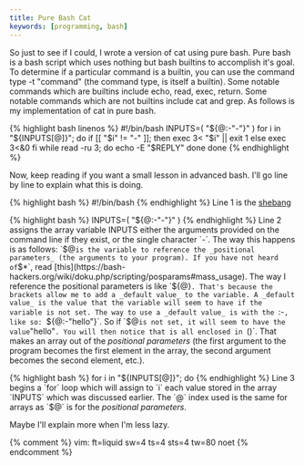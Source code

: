 ```yaml
---
title: Pure Bash Cat
keywords: [programming, bash]
---
```


So just to see if I could, I wrote a version of cat using pure bash. Pure bash
is a bash script which uses nothing but bash builtins to accomplish it's goal.
To determine if a particular command is a builtin, you can use the command type
-t "command" (the command type, is itself a builtin). Some notable commands
which are builtins include echo, read, exec, return. Some notable commands which
are not builtins include cat and grep. As follows is my implementation of cat in
pure bash.

{% highlight bash linenos %}
#!/bin/bash
INPUTS=( "${@:-"-"}" )
for i in "${INPUTS[@]}"; do
	if [[ "$i" != "-" ]]; then
		exec 3< "$i" || exit 1
	else
		exec 3<&0
	fi
	while read -ru 3; do
		echo -E "$REPLY"
	done
done
{% endhighlight %}

Now, keep reading if you want a small lesson in advanced bash.  I'll go line by
line to explain what this is doing.

{% highlight bash %}
#!/bin/bash
{% endhighlight %}
Line 1 is the [shebang](https://en.wikipedia.org/wiki/Shebang_%28Unix%29)

{% highlight bash %}
INPUTS=( "${@:-"-"}" )
{% endhighlight %}
Line 2 assigns the array variable INPUTS either the arguments provided on the
command line if they exist, or the single character `-`. The way this happens is
as follows: `$@` is the variable to reference the _positional parameters_ (the
arguments to your program). If you have not heard of `$*`, read
[this](https://bash-hackers.org/wiki/doku.php/scripting/posparams#mass_usage).
The way I reference the positional parameters is like `${@}`. That's because the
brackets allow me to add a _default value_ to the variable. A _default value_ is
the value that the variable will seem to have if the variable is not set. The
way to use a _default value_ is with the `:-`, like so: `${@:-"hello"}`. So if
`$@` is not set, it will seem to have the value `"hello"`. You will then notice
that is all enclosed in `()`. That makes an array out of the _positional
parameters_ (the first argument to the program becomes the first element in the
array, the second argument becomes the second element, etc.).

{% highlight bash %}
for i in "${INPUTS[@]}"; do
{% endhighlight %}
Line 3 begins a `for` loop which will assign to `i` each value stored in the
array `INPUTS` which was discussed earlier. The `@` index used is the same for
arrays as `$@` is for the _positional parameters_.

Maybe I'll explain more when I'm less lazy.

{% comment %}
vim: ft=liquid sw=4 ts=4 sts=4 tw=80 noet
{% endcomment %}
